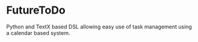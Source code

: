 # FutureToDo
Python and TextX based DSL allowing easy use of task management using a calendar based system.
